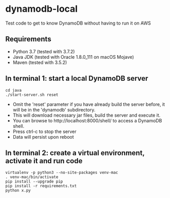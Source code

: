 # dynamodb-local

Test code to get to know DynamoDB without having to run it on AWS

## Requirements
- Python 3.7 (tested with 3.7.2)
- Java JDK (tested with Oracle 1.8.0_111 on macOS Mojave)
- Maven (tested with 3.5.2)

## In terminal 1: start a local DynamoDB server
```
cd java
./start-server.sh reset
```
- Omit the 'reset' parameter if you have already build the server before, it will be in the 'dynamodb' subdirectory.
- This will download necessary jar files, build the server and execute it. 
- You can browse to http://localhost:8000/shell/ to access a DynamoDB shell.
- Press ctrl-c to stop the server
- Data will persist upon reboot

## In terminal 2: create a virtual environment, activate it and run code
```
virtualenv -p python3 --no-site-packages venv-mac
. venv-mac/bin/activate
pip install --upgrade pip
pip install -r requirements.txt
python x.py
```
